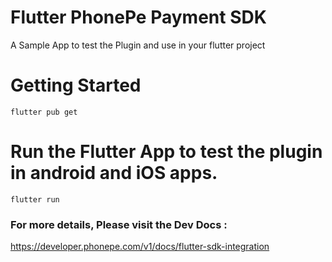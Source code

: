 # Flutter PhonePe Payment SDK

A Sample App to test the Plugin and use in your flutter project

# Getting Started


```
flutter pub get
```

# Run the Flutter App to test the plugin in android and iOS apps.

```
flutter run
```

### For more details, Please visit the Dev Docs : 

https://developer.phonepe.com/v1/docs/flutter-sdk-integration
